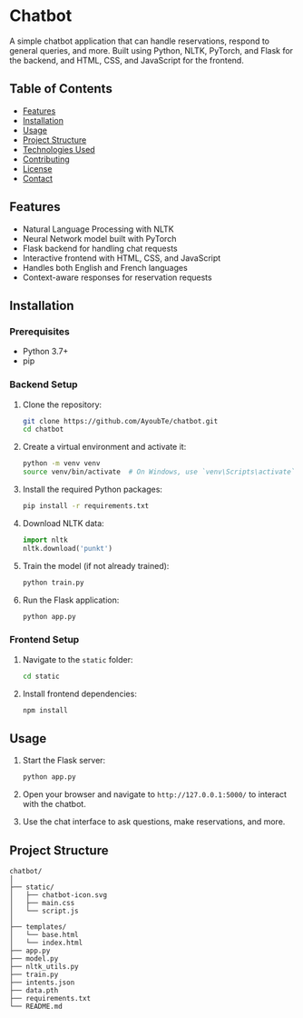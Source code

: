 # Chatbot

A simple chatbot application that can handle reservations, respond to general queries, and more. Built using Python, NLTK, PyTorch, and Flask for the backend, and HTML, CSS, and JavaScript for the frontend.

## Table of Contents

- [Features](#features)
- [Installation](#installation)
- [Usage](#usage)
- [Project Structure](#project-structure)
- [Technologies Used](#technologies-used)
- [Contributing](#contributing)
- [License](#license)
- [Contact](#contact)

## Features

- Natural Language Processing with NLTK
- Neural Network model built with PyTorch
- Flask backend for handling chat requests
- Interactive frontend with HTML, CSS, and JavaScript
- Handles both English and French languages
- Context-aware responses for reservation requests

## Installation

### Prerequisites

- Python 3.7+
- pip

### Backend Setup

1. Clone the repository:

    ```bash
    git clone https://github.com/AyoubTe/chatbot.git
    cd chatbot
    ```

2. Create a virtual environment and activate it:

    ```bash
    python -m venv venv
    source venv/bin/activate  # On Windows, use `venv\Scripts\activate`
    ```

3. Install the required Python packages:

    ```bash
    pip install -r requirements.txt
    ```

4. Download NLTK data:

    ```python
    import nltk
    nltk.download('punkt')
    ```

5. Train the model (if not already trained):

    ```bash
    python train.py
    ```

6. Run the Flask application:

    ```bash
    python app.py
    ```

### Frontend Setup

1. Navigate to the `static` folder:

    ```bash
    cd static
    ```

2. Install frontend dependencies:

    ```bash
    npm install
    ```

## Usage

1. Start the Flask server:

    ```bash
    python app.py
    ```

2. Open your browser and navigate to `http://127.0.0.1:5000/` to interact with the chatbot.

3. Use the chat interface to ask questions, make reservations, and more.

## Project Structure

```plaintext
chatbot/
│
├── static/
│   ├── chatbot-icon.svg
│   ├── main.css
│   └── script.js
│
├── templates/
│   └── base.html
│   └── index.html
├── app.py
├── model.py
├── nltk_utils.py
├── train.py
├── intents.json
├── data.pth
├── requirements.txt
└── README.md
